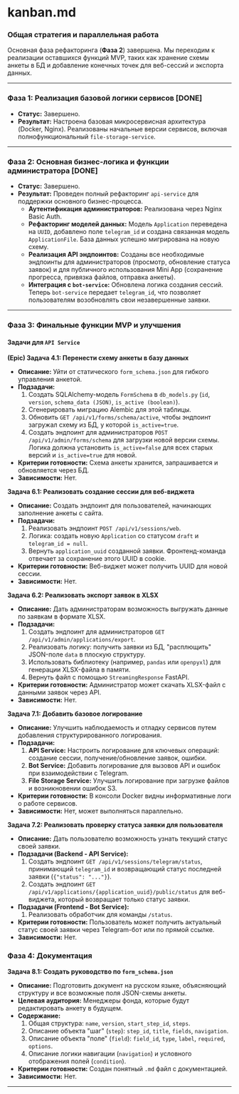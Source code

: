 # kanban.md
### **Общая стратегия и параллельная работа**

Основная фаза рефакторинга (**Фаза 2**) завершена. Мы переходим к реализации оставшихся функций MVP, таких как хранение схемы анкеты в БД и добавление конечных точек для веб-сессий и экспорта данных.

---
### **Фаза 1: Реализация базовой логики сервисов [DONE]**

*   **Статус:** Завершено.
*   **Результат:** Настроена базовая микросервисная архитектура (Docker, Nginx). Реализованы начальные версии сервисов, включая полнофункциональный `file-storage-service`.

---
### **Фаза 2: Основная бизнес-логика и функции администратора [DONE]**

*   **Статус:** Завершено.
*   **Результат:** Проведен полный рефакторинг `api-service` для поддержки основного бизнес-процесса.
    *   **Аутентификация администраторов:** Реализована через Nginx Basic Auth.
    *   **Рефакторинг моделей данных:** Модель `Application` переведена на `UUID`, добавлено поле `telegram_id` и создана связанная модель `ApplicationFile`. База данных успешно мигрирована на новую схему.
    *   **Реализация API эндпоинтов:** Созданы все необходимые эндпоинты для администраторов (просмотр, обновление статуса заявок) и для публичного использования Mini App (сохранение прогресса, привязка файлов, отправка анкеты).
    *   **Интеграция с `bot-service`:** Обновлена логика создания сессий. Теперь `bot-service` передает `telegram_id`, что позволяет пользователям возобновлять свои незавершенные заявки.

---
### **Фаза 3: Финальные функции MVP и улучшения**

#### **Задачи для `API Service`**

**(Epic) Задача 4.1: Перенести схему анкеты в базу данных**
*   **Описание:** Уйти от статического `form_schema.json` для гибкого управления анкетой.
*   **Подзадачи:**
    1.  Создать SQLAlchemy-модель `FormSchema` в `db_models.py` (`id`, `version`, `schema_data (JSON)`, `is_active (boolean)`).
    2.  Сгенерировать миграцию Alembic для этой таблицы.
    3.  Обновить `GET /api/v1/forms/schema/active`, чтобы эндпоинт загружал схему из БД, у которой `is_active=true`.
    4.  Создать эндпоинт для администраторов `POST /api/v1/admin/forms/schema` для загрузки новой версии схемы. Логика должна установить `is_active=false` для всех старых версий и `is_active=true` для новой.
*   **Критерии готовности:** Схема анкеты хранится, запрашивается и обновляется через БД.
*   **Зависимости:** Нет.

**Задача 6.1: Реализовать создание сессии для веб-виджета**
*   **Описание:** Создать эндпоинт для пользователей, начинающих заполнение анкеты с сайта.
*   **Подзадачи:**
    1.  Реализовать эндпоинт `POST /api/v1/sessions/web`.
    2.  Логика: создать новую `Application` со статусом `draft` и `telegram_id = null`.
    3.  Вернуть `application_uuid` созданной заявки. Фронтенд-команда отвечает за сохранение этого UUID в cookie.
*   **Критерии готовности:** Веб-виджет может получить UUID для новой сессии.
*   **Зависимости:** Нет.

**Задача 6.2: Реализовать экспорт заявок в XLSX**
*   **Описание:** Дать администраторам возможность выгружать данные по заявкам в формате XLSX.
*   **Подзадачи:**
    1.  Создать эндпоинт для администраторов `GET /api/v1/admin/applications/export`.
    2.  Реализовать логику: получить заявки из БД, "расплющить" JSON-поле `data` в плоскую структуру.
    3.  Использовать библиотеку (например, `pandas` или `openpyxl`) для генерации XLSX-файла в памяти.
    4.  Вернуть файл с помощью `StreamingResponse` FastAPI.
*   **Критерии готовности:** Администратор может скачать XLSX-файл с данными заявок через API.
*   **Зависимости:** Нет.

**Задача 7.1: Добавить базовое логирование**
*   **Описание:** Улучшить наблюдаемость и отладку сервисов путем добавления структурированного логирования.
*   **Подзадачи:**
    1.  **API Service:** Настроить логирование для ключевых операций: создание сессии, получение/обновление заявок, ошибки.
    2.  **Bot Service:** Добавить логирование для вызовов API и ошибок при взаимодействии с Telegram.
    3.  **File Storage Service:** Улучшить логирование при загрузке файлов и возникновении ошибок S3.
*   **Критерии готовности:** В консоли Docker видны информативные логи о работе сервисов.
*   **Зависимости:** Нет, может выполняться параллельно.

**Задача 7.2: Реализовать проверку статуса заявки для пользователя**
*   **Описание:** Дать пользователю возможность узнать текущий статус своей заявки.
*   **Подзадачи (Backend - API Service):**
    1.  Создать эндпоинт `GET /api/v1/sessions/telegram/status`, принимающий `telegram_id` и возвращающий статус последней заявки (`{"status": "..."}`).
    2.  Создать эндпоинт `GET /api/v1/applications/{application_uuid}/public/status` для веб-виджета, который возвращает только статус заявки.
*   **Подзадачи (Frontend - Bot Service):**
    1.  Реализовать обработчик для команды `/status`.
*   **Критерии готовности:** Пользователь может получить актуальный статус своей заявки через Telegram-бот или по прямой ссылке.
*   **Зависимости:** Нет.

### **Фаза 4: Документация**

**Задача 8.1: Создать руководство по `form_schema.json`**
*   **Описание:** Подготовить документ на русском языке, объясняющий структуру и все возможные поля JSON-схемы анкеты.
*   **Целевая аудитория:** Менеджеры фонда, которые будут редактировать анкету в будущем.
*   **Содержание:**
    1.  Общая структура: `name`, `version`, `start_step_id`, `steps`.
    2.  Описание объекта "шаг" (`step`): `step_id`, `title`, `fields`, `navigation`.
    3.  Описание объекта "поле" (`field`): `field_id`, `type`, `label`, `required`, `options`.
    4.  Описание логики навигации (`navigation`) и условного отображения полей (`condition`).
*   **Критерии готовности:** Создан понятный `.md` файл с документацией.
*   **Зависимости:** Нет.
---
